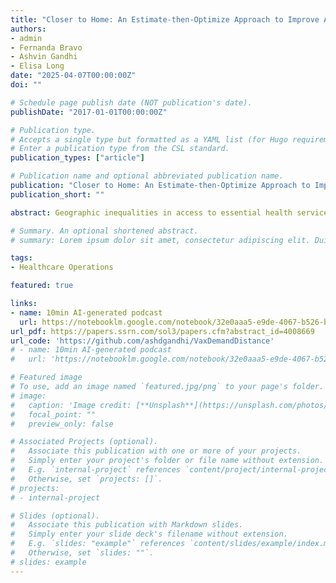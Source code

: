 ```yaml
---
title: "Closer to Home: An Estimate-then-Optimize Approach to Improve Access to Healthcare Services"
authors:
- admin
- Fernanda Bravo
- Ashvin Gandhi
- Elisa Long
date: "2025-04-07T00:00:00Z"
doi: ""

# Schedule page publish date (NOT publication's date).
publishDate: "2017-01-01T00:00:00Z"

# Publication type.
# Accepts a single type but formatted as a YAML list (for Hugo requirements).
# Enter a publication type from the CSL standard.
publication_types: ["article"]

# Publication name and optional abbreviated publication name.
publication: "Closer to Home: An Estimate-then-Optimize Approach to Improve Access to Healthcare Services"
publication_short: ""

abstract: Geographic inequalities in access to essential health services are well-documented, extending beyond rural-urban divides to include socioeconomic, racial, and other disparities. Proximity to hospitals, clinics, healthcare providers, and pharmacies varies widely, posing a challenge in deciding where to strategically locate such facilities. Demand for each service depends on local population health, individual preferences, provider capacity, and other factors. This study introduces a novel estimate-then-optimize framework, combining structural demand estimation using the Berry-Levinsohn-Pakes (BLP) approach with a choice-based optimal facility location model to maximize health service utilization. An advantage of this empirical approach is its reliance on aggregate data rather than individual outcomes. 

# Summary. An optional shortened abstract.
# summary: Lorem ipsum dolor sit amet, consectetur adipiscing elit. Duis posuere tellus ac convallis placerat. Proin tincidunt magna sed ex sollicitudin condimentum.

tags:
- Healthcare Operations

featured: true

links:
- name: 10min AI-generated podcast
  url: https://notebooklm.google.com/notebook/32e0aaa5-e9de-4067-b526-bbb3fcaabcce/audio
url_pdf: https://papers.ssrn.com/sol3/papers.cfm?abstract_id=4008669
url_code: 'https://github.com/ashdgandhi/VaxDemandDistance'
# - name: 10min AI-generated podcast 
#   url: 'https://notebooklm.google.com/notebook/32e0aaa5-e9de-4067-b526-bbb3fcaabcce/audio'

# Featured image
# To use, add an image named `featured.jpg/png` to your page's folder. 
# image:
#   caption: 'Image credit: [**Unsplash**](https://unsplash.com/photos/man-wearing-white-dress-shirt-vt7iAyiwpf0)' 
#   focal_point: ""
#   preview_only: false

# Associated Projects (optional).
#   Associate this publication with one or more of your projects.
#   Simply enter your project's folder or file name without extension.
#   E.g. `internal-project` references `content/project/internal-project/index.md`.
#   Otherwise, set `projects: []`.
# projects:
# - internal-project

# Slides (optional).
#   Associate this publication with Markdown slides.
#   Simply enter your slide deck's filename without extension.
#   E.g. `slides: "example"` references `content/slides/example/index.md`.
#   Otherwise, set `slides: ""`.
# slides: example
---
```


<!-- This work is driven by the results in my [previous paper](/publication/conference-paper/) on LLMs.

{{% callout note %}}
Create your slides in Markdown - click the *Slides* button to check out the example.
{{% /callout %}}

Add the publication's **full text** or **supplementary notes** here. You can use rich formatting such as including [code, math, and images](https://docs.hugoblox.com/content/writing-markdown-latex/). -->
